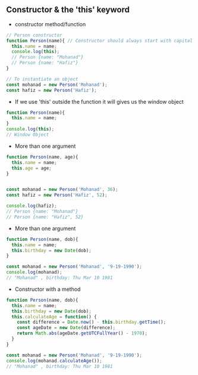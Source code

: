 ## Constructor & the 'this' keyword
- constructor method/function
```js
// Person constructor
function Person(name){ // Constructor should always start with capital letters
  this.name = name;
  console.log(this);
  // Person {name: "Mohanad"}
  // Person {name: "Hafiz"}
}

// To instantiate an object
const mohanad = new Person('Mohanad');
const hafiz = new Person('Hafiz');
```
- If we use 'this' outside the function it will gives us the window object

```js
function Person(name){
  this.name = name;
}
console.log(this);
// Window Object
```

- More than one argument

```js
function Person(name, age){
  this.name = name;
  this.age = age;
}


const mohanad = new Person('Mohanad', 36);
const hafiz = new Person('Hafiz', 52);

console.log(hafiz);
// Person {name: "Mohanad"}
// Person {name: "Hafiz", 52}
```


- More than one argument

```js
function Person(name, dob){
  this.name = name;
  this.birthday = new Date(dob);
}

const mohanad = new Person('Mohanad', '9-19-1990');
console.log(mohanad);
// "Mohanad" , birthday: Thu Mar 10 1981

```

- Constructor with a method
```js
function Person(name, dob){
  this.name = name;
  this.birthday = new Date(dob);
  this.calculateAge = function() {
    const difference = Date.now() - this.birthday.getTime();
    const ageDate = new Date(difference);
    return Math.abs(ageDate.getUTCFullYear() - 1970);
  }
}

const mohanad = new Person('Mohanad', '9-19-1990');
console.log(mohanad.calculateAge());
// "Mohanad" , birthday: Thu Mar 10 1981
```
